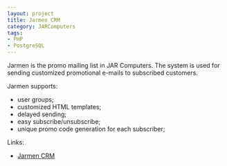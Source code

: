 ```yaml
---
layout: project
title: Jarmen CRM
category: JARComputers
tags:
- PHP
- PostgreSQL
---
```


Jarmen is the promo mailing list in JAR Computers. The system is used for sending customized promotional e-mails to subscribed customers. 

Jarmen supports:
* user groups;
* customized HTML templates;
* delayed sending;
* easy subscribe/unsubscribe;
* unique promo code generation for each subscriber;

Links:

* [Jarmen CRM](http://promo.jarcomputers.com)
